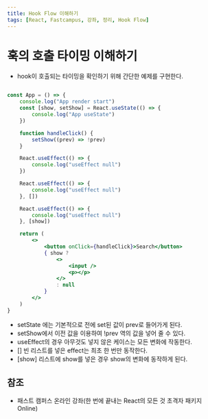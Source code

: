 ```yaml
---
title: Hook Flow 이해하기
tags: [React, Fastcampus, 강좌, 정리, Hook Flow]
---
```


# 훅의 호출 타이밍 이해하기
- hook이 호출되는 타이밍을 확인하기 위해 간단한 예제를 구현한다.
```jsx

const App = () => {
    console.log("App render start")
    const [show, setShow] = React.useState(() => {
        console.log("App useState")
    })

    function handleClick() {
        setShow((prev) => !prev)
    }

    React.useEffect(() => {
        console.log("useEffect null")
    })

    React.useEffect(() => {
        console.log("useEffect null")
    }, [])

    React.useEffect(() => {
        console.log("useEffect null")
    }, [show])

    return (
        <>
            <button onClick={handleClick}>Search</button>
            { show ?
                <>
                    <input />
                    <p></p>
                </>
                : null
            }
        </>
    )
}
```
- setState 에는 기본적으로 전에 set된 값이 prev로 들어가게 된다.
- setShow에서 이전 값을 이용하여 !prev 역의 값을 넣어 줄 수 있다.
- useEffect의 경우 아무것도 넣지 않은 케이스는 모든 변화에 작동한다.
- [] 빈 리스트를 넣은 effect는 최초 한 번만 동작한다.
- \[show\] 리스트에 show를 넣은 경우 show의 변화에 동작하게 된다.

## 참조

- 패스트 캠퍼스 온라인 강좌(한 번에 끝내는 React의 모든 것 초격자 패키지 Online)
